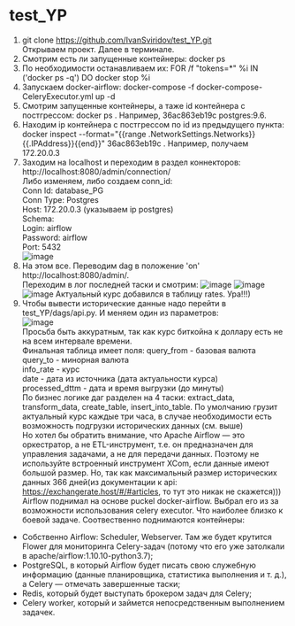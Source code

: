 # test_YP
1) git clone https://github.com/IvanSviridov/test_YP.git  
Открываем проект. Далее в  терминале.  
2) Смотрим есть ли запущенные контейнеры: docker ps  
3) По необходимости останавливаем их: FOR /f "tokens=*" %i IN ('docker ps -q') DO docker stop %i  
4) Запускаем docker-airflow: docker-compose -f docker-compose-CeleryExecutor.yml up -d  
5) Смотрим запущенные контейнеры, а таже id контейнера с постгрессом: docker ps . Например, 36ac863eb19c postgres:9.6.  
6) Находим ip контейнера с постгрессом по id из предыдущего пункта: docker inspect --format="{{range .NetworkSettings.Networks}}{{.IPAddress}}{{end}}" 36ac863eb19c . Например, получаем 172.20.0.3  
7) Заходим на localhost и переходим в раздел коннекторов: http://localhost:8080/admin/connection/  
Либо изменяем, либо создаем conn_id:  
Conn Id:  database_PG  
Conn Type:  Postgres  
Host:  172.20.0.3 (указываем ip postgres)   
Schema:  
Login:  airflow  
Password:  airflow  
Port:   5432  
![image](https://user-images.githubusercontent.com/85152099/161455074-0a481c06-6901-4ce0-b13d-e67f585b28a5.png)
8) На этом все. Переводим dag в положение 'on' http://localhost:8080/admin/.  
Переходим в лог последней таски и смотрим:
![image](https://user-images.githubusercontent.com/85152099/161455202-c70d8d69-cd0d-41a9-8e3e-7d074a498ae6.png)
![image](https://user-images.githubusercontent.com/85152099/161455244-ff39b607-5888-4ff2-bb21-25dfbf94bd89.png)
![image](https://user-images.githubusercontent.com/85152099/161455250-402de7c6-0824-45e8-9e43-db5566be6dd5.png)
Актуальный курс добавился в таблицу rates. Ура!!!)  
9) Чтобы вывести исторические данные надо перейти в test_YP/dags/api.py. И меняем один из параметров:  
![image](https://user-images.githubusercontent.com/85152099/161455463-58831577-3a88-4098-83bf-167e9392fab4.png)  
Просьба быть аккуратным, так как курс биткойна к доллару есть не на всем интервале времени.  
Финальная таблица имеет поля: 
query_from - базовая валюта  
query_to - минорная валюта  
info_rate - курс  
date - дата из источника (дата актуальности курса)  
processed_dttm - дата и время выгрузки (до минуты)  
По бизнес логике даг разделен на 4 таски: extract_data, transform_data, create_table, insert_into_table. 
По умолчанию грузит актуальный курс каждые три часа, в случае необходимости есть возможность подгрузки исторических данных (см. выше)  
Но хотел бы обратить внимание, что Apache Airflow — это оркестратор, а не ETL-инструмент, т.е. он предназначен для управления задачами, а не для передачи данных. Поэтому не используйте встроенный инструмент XCom, если данные имеют большой размер. Но, так как максимальный размер исторических данных 366 дней(из документации к api: https://exchangerate.host/#/#articles, то тут это никак не скажется)))  
Airflow поднимал на основе puckel docker-airflow. Выбрал его из за возможности использования celery executor. Что наиболее близко к боевой задаче. Соотвественно поднимаются контейнеры:  
- Собственно Airflow: Scheduler, Webserver. Там же будет крутится Flower для мониторинга Celery-задач (потому что его уже затолкали в apache/airflow:1.10.10-python3.7);   
- PostgreSQL, в который Airflow будет писать свою служебную информацию (данные планировщика, статистика выполнения и т. д.), а Celery — отмечать завершенные таски;
- Redis, который будет выступать брокером задач для Celery;  
- Celery worker, который и займется непосредственным выполнением задачек.  

